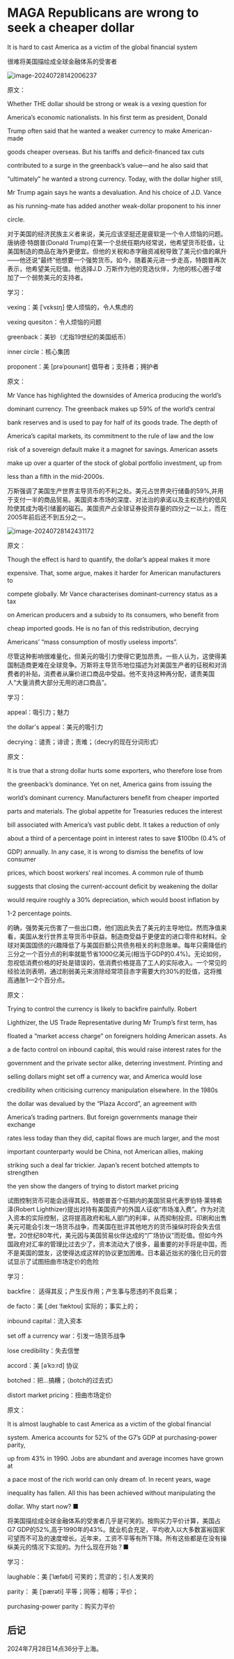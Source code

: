 # MAGA Republicans are wrong to seek a cheaper dollar

It is hard to cast America as a victim of the global financial system

很难将美国描绘成全球金融体系的受害者

![image-20240728142006237](./assets/image-20240728142006237.png)

原文：

Whether THE dollar should be strong or weak is a vexing question for

America’s economic nationalists. In his first term as president, Donald

Trump often said that he wanted a weaker currency to make American-made

goods cheaper overseas. But his tariffs and deficit-financed tax cuts

contributed to a surge in the greenback’s value—and he also said that

“ultimately” he wanted a strong currency. Today, with the dollar higher still,

Mr Trump again says he wants a devaluation. And his choice of J.D. Vance

as his running-mate has added another weak-dollar proponent to his inner

circle.

对于美国的经济民族主义者来说，美元应该坚挺还是疲软是一个令人烦恼的问题。唐纳德·特朗普(Donald Trump)在第一个总统任期内经常说，他希望货币贬值，让美国制造的商品在海外更便宜。但他的关税和赤字融资减税导致了美元价值的飙升——他还说“最终”他想要一个强势货币。如今，随着美元进一步走高，特朗普再次表示，他希望美元贬值。他选择J.D .万斯作为他的竞选伙伴，为他的核心圈子增加了一个弱势美元的支持者。

学习：

vexing：美 [ˈvɛksɪŋ] 使人烦恼的，令人焦虑的

vexing quesiton：令人烦恼的问题

greenback：美钞（尤指19世纪的美国纸币）

inner circle：核心集团          

proponent：美 [prəˈpoʊnənt] 倡导者；支持者；拥护者

原文：

Mr Vance has highlighted the downsides of America producing the world’s

dominant currency. The greenback makes up 59% of the world’s central

bank reserves and is used to pay for half of its goods trade. The depth of

America’s capital markets, its commitment to the rule of law and the low

risk of a sovereign default make it a magnet for savings. American assets

make up over a quarter of the stock of global portfolio investment, up from

less than a fifth in the mid-2000s.

万斯强调了美国生产世界主导货币的不利之处。美元占世界央行储备的59%,并用于支付一半的商品贸易。美国资本市场的深度、对法治的承诺以及主权违约的低风险使其成为吸引储蓄的磁石。美国资产占全球证券投资存量的四分之一以上，而在2005年前后还不到五分之一。



![image-20240728142431172](./assets/image-20240728142431172.png)

原文：

Though the effect is hard to quantify, the dollar’s appeal makes it more

expensive. That, some argue, makes it harder for American manufacturers to

compete globally. Mr Vance characterises dominant-currency status as a tax

on American producers and a subsidy to its consumers, who benefit from

cheap imported goods. He is no fan of this redistribution, decrying

Americans’ “mass consumption of mostly useless imports”.

尽管这种影响很难量化，但美元的吸引力使得它更加昂贵。一些人认为，这使得美国制造商更难在全球竞争。万斯将主导货币地位描述为对美国生产者的征税和对消费者的补贴，消费者从廉价进口商品中受益。他不支持这种再分配，谴责美国人“大量消费大部分无用的进口商品”。

学习：

appeal：吸引力；魅力

the dollar's appeal：美元的吸引力

decrying：谴责；诽谤；责难；（decry的现在分词形式）

原文：

It is true that a strong dollar hurts some exporters, who therefore lose from

the greenback’s dominance. Yet on net, America gains from issuing the

world’s dominant currency. Manufacturers benefit from cheaper imported

parts and materials. The global appetite for Treasuries reduces the interest

bill associated with America’s vast public debt. It takes a reduction of only

about a third of a percentage point in interest rates to save $100bn (0.4% of

GDP) annually. In any case, it is wrong to dismiss the benefits of low consumer

prices, which boost workers’ real incomes. A common rule of thumb

suggests that closing the current-account deficit by weakening the dollar

would require roughly a 30% depreciation, which would boost inflation by

1-2 percentage points.

的确，强势美元伤害了一些出口商，他们因此失去了美元的主导地位。然而净值来看，美国从发行世界主导货币中获益。制造商受益于更便宜的进口零件和材料。全球对美国国债的兴趣降低了与美国巨额公共债务相关的利息账单。每年只需降低约三分之一个百分点的利率就能节省1000亿美元(相当于GDP的0.4%)。无论如何，忽视低消费价格的好处是错误的，低消费价格提高了工人的实际收入。一个常见的经验法则表明，通过削弱美元来消除经常项目赤字需要大约30%的贬值，这将推高通胀1—2个百分点。

原文：

Trying to control the currency is likely to backfire painfully. Robert

Lighthizer, the US Trade Representative during Mr Trump’s first term, has

floated a “market access charge” on foreigners holding American assets. As

a de facto control on inbound capital, this would raise interest rates for the

government and the private sector alike, deterring investment. Printing and

selling dollars might set off a currency war, and America would lose

credibility when criticising currency manipulation elsewhere. In the 1980s

the dollar was devalued by the “Plaza Accord”, an agreement with

America’s trading partners. But foreign governments manage their exchange

rates less today than they did, capital flows are much larger, and the most

important counterparty would be China, not American allies, making

striking such a deal far trickier. Japan’s recent botched attempts to strengthen

the yen show the dangers of trying to distort market pricing

试图控制货币可能会适得其反。特朗普首个任期内的美国贸易代表罗伯特·莱特希泽(Robert Lighthizer)提出对持有美国资产的外国人征收“市场准入费”。作为对流入资本的实际控制，这将提高政府和私人部门的利率，从而抑制投资。印刷和出售美元可能会引发一场货币战争，而美国在批评其他地方的货币操纵时将会失去信誉。20世纪80年代，美元因与美国贸易伙伴达成的“广场协议”而贬值。但如今外国政府对汇率的管理比过去少了，资本流动大了很多，最重要的对手将是中国，而不是美国的盟友，这使得达成这样的协议更加困难。日本最近拙劣的强化日元的尝试显示了试图扭曲市场定价的危险

学习：

backfire： 适得其反；产生反作用；产生事与愿违的不良后果；

de facto：美 [ˌdeɪ ˈfæktoʊ] 实际的；事实上的；

inbound capital：流入资本

set off a currency war：引发一场货币战争

lose credibility：失去信誉

accord：美 [əˈkɔːrd] 协议

botched：把…搞糟；（botch的过去式）

distort market pricing：扭曲市场定价

原文：

It is almost laughable to cast America as a victim of the global financial

system. America accounts for 52% of the G7’s GDP at purchasing-power parity,

up from 43% in 1990. Jobs are abundant and average incomes have grown at

a pace most of the rich world can only dream of. In recent years, wage

inequality has fallen. All this has been achieved without manipulating the

dollar. Why start now? ■

将美国描绘成全球金融体系的受害者几乎是可笑的。按购买力平价计算，美国占G7 GDP的52%,高于1990年的43%。就业机会充足，平均收入以大多数富裕国家可望而不可及的速度增长。近年来，工资不平等有所下降。所有这些都是在没有操纵美元的情况下实现的。为什么现在开始？■

学习：

laughable：美 [ˈlæfəbl] 可笑的；荒谬的；引人发笑的

parity： 美 [ˈpærəti] 平等；同等；相等；平价；

purchasing-power parity：购买力平价



## 后记

2024年7月28日14点36分于上海。



